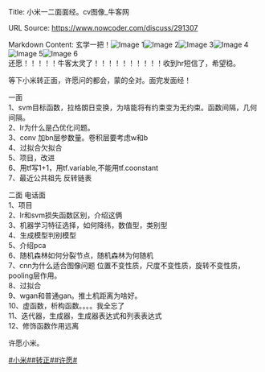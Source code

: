 Title: 小米一二面面经。cv图像_牛客网

URL Source: https://www.nowcoder.com/discuss/291307

Markdown Content:
玄学一把！![Image 1](https://uploadfiles.nowcoder.com/images/20191018/63_1571399911125_75C168B671D4CE827FCA23907D85F114)![Image 2](https://uploadfiles.nowcoder.com/images/20191018/63_1571399934642_7AE5E99A8C2F19CD25F44313293553AA)![Image 3](https://uploadfiles.nowcoder.com/images/20191018/63_1571399956257_2484A7DF36877A14689574EEBDA6DD7C)![Image 4](https://uploadfiles.nowcoder.com/images/20191018/63_1571399460786_7B6FBD4C592D356E087A0F1053751007)![Image 5](https://uploadfiles.nowcoder.com/images/20191018/63_1571399346072_59B2900AA03CB2182A51CDB520B535B6)![Image 6](https://uploadfiles.nowcoder.com/images/20191018/63_1571398895333_10FB15C77258A991B0028080A64FB42D)  
还愿！！！！！牛客太灵了！！！！！！！！！！收到hr短信了，希望稳。

等下小米转正面，许愿问的都会，蒙的全对。面完发面经！

一面  
1、svm目标函数，拉格朗日变换，为啥能将有约束变为无约束。函数间隔，几何间隔。  
2、lr为什么是凸优化问题。  
3、conv 加bn层参数量。卷积层要考虑w和b  
4、过拟合欠拟合  
5、项目，改进  
6、用tf写1+1，用tf.variable,不能用tf.coonstant  
7、最近公共祖先 反转链表

二面 电话面  
1、项目  
2、lr和svm损失函数区别，介绍这俩  
3、机器学习特征选择，如何降纬，数值型，类别型  
4、生成模型判别模型  
5、介绍pca  
6、随机森林如何分裂节点，随机森林为何随机  
7、cnn为什么适合图像问题 位置不变性质，尺度不变性质，旋转不变性质，pooling层作用。  
8、过拟合  
9、wgan和普通gan。推土机距离为啥好。  
10、虚函数，析构函数。。。。我全忘了  
11、迭代器，生成器，生成器表达式和列表表达式  
12、修饰函数作用远离

许愿小米。

[#小米#](https://www.nowcoder.com/enterprise/147/discussion)[#转正#](https://www.nowcoder.com/creation/subject/e23d34705c3548cb90c05b6d8cb5aab1)[#许愿#](https://www.nowcoder.com/creation/subject/fa411bf83db44162ab3e9c1a91b6afef)

